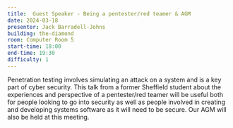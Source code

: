 ```yaml
---
title:  Guest Speaker - Being a pentester/red teamer & AGM
date: 2024-03-18
presenter: Jack Barradell-Johns
building: the-diamond
room: Computer Room 5
start-time: 18:00
end-time: 19:30
difficulty: 1
---
```

Penetration testing involves simulating an attack on a system and is a key part of cyber security. This talk from a former Sheffield student about the experiences and perspective of a pentester/red teamer will be useful both for people looking to go into security as well as people involved in creating and developing systems software as it will need to be secure.
Our AGM will also be held at this meeting.